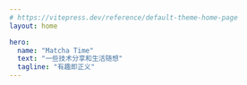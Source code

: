 ```yaml
---
# https://vitepress.dev/reference/default-theme-home-page
layout: home

hero:
  name: "Matcha Time"
  text: "一些技术分享和生活随想"
  tagline: "有趣即正义"
---
```


